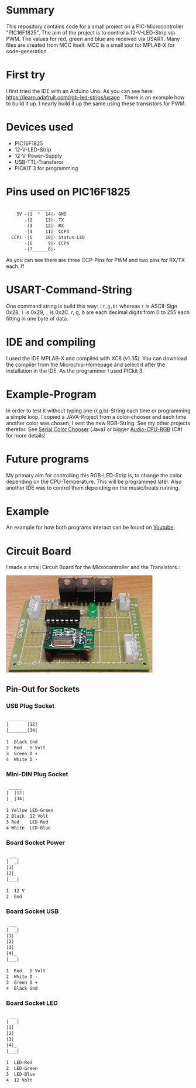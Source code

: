 # Summary #
This repository contains code for a small project on a PIC-Microcontroller "PIC16F1825".
The aim of the project is to control a 12-V-LED-Strip via PWM. The values for red, green and blue are received via USART.
Many files are created from MCC itself. MCC is a small tool for MPLAB-X for code-generation.

# First try #
I first tried the IDE with an Arduino Uno. As you can see here: https://learn.adafruit.com/rgb-led-strips/usage 
. There is an example how to build it up. I nearly build it up the same using these transistors for PWM.

# Devices used #
- PIC16F1825
- 12-V-LED-Strip
- 12-V-Power-Supply
- USB-TTL-Transferor
- PICKIT 3 for programming

# Pins used on PIC16F1825 #
```
         ________
    5V -|1  °  14|- GND
       -|2     13|- TX
       -|3     12|- RX
       -|4     11|- CCP3
  CCP1 -|5     10|- Status-LED
       -|6      9|- CCP4
       -|7______8|-
```
As you can see there are three CCP-Pins for PWM and two pins for RX/TX each.
If

# USART-Command-String #
One command string is build this way: ``(r,g,b)`` whereas ``(`` is ASCII-Sign 0x28,  ``)`` is 0x29, ``,`` is 0x2C. r, g, b are each decimal digits from 0 to 255 each fitting in one byte of data.

# IDE and compiling #
I used the IDE MPLAB-X and compiled with XC8 (v1.35). You can download the compiler from the Microchip-Homepage and select it after the installation in the IDE.
As the programmer I used PICkit 3.

# Example-Program #
In order to test it without typing one (r,g,b)-String each time or programming a simple loop, I copied a JAVA-Project from a color-chooser and each time another color was chosen, I sent the new RGB-String. See my other projects therefor.
See [Serial Color Chooser](https://bitbucket.org/arnegue/serial-color-chooser) (Java) or bigger [Audio-CPU-RGB](https://bitbucket.org/arnegue/audio-cpu-rgb) (C#) for more details!

# Future programs #
My primary aim for controlling this RGB-LED-Strip is, to change the color depending on the CPU-Temperature. This will be programmed later. Also another IDE was to control them depending on the music/beats running.

#  Example #
An example for how both programs interact can be found on [Youtube](https://youtu.be/dFWHwqLQKIw).


# Circuit Board #
I made a small Circuit Board for the Microcontroller and the Transistors.:

![Circuit Board](Circuit_Board.jpg)

## Pin-Out for Sockets ##

### USB Plug Socket ###
```
 __________
|       |12|
|_______|34|

1  Black Gnd
2  Red	 5 Volt
3  Green D +
4  White D -
```
### Mini-DIN Plug Socket ###
```
 _____
|  |12|
|__|34|

1 Yellow LED-Green
2 Black  12 Volt
3 Red	 LED-Red
4 White  LED-Blue
```
### Board Socket Power ###
```
 ___
|  _|
|1|   
|2|_
|___|

1  12 V
2  Gnd
```
### Board Socket USB ###
```
 ___
|  _|
|1|
|2|
|3|   
|4|_
|___|

1  Red	 5 Volt
2  White D -
3  Green D +
4  Black Gnd
```
### Board Socket LED ###
```
 ___
|  _|
|1|
|2|
|3|   
|4|_
|___|

1  LED-Red
2  LED-Green
3  LED-Blue
4  12 Volt
```

